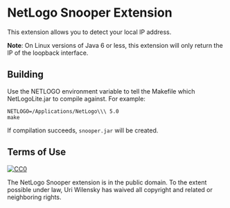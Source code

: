 # NetLogo Snooper Extension

This extension allows you to detect your local IP address.

__Note__: On Linux versions of Java 6 or less, this extension will only return the IP of the loopback interface.

## Building

Use the NETLOGO environment variable to tell the Makefile which NetLogoLite.jar to compile against.  For example:

    NETLOGO=/Applications/NetLogo\\\ 5.0
    make

If compilation succeeds, `snooper.jar` will be created.

## Terms of Use

[![CC0](http://i.creativecommons.org/p/zero/1.0/88x31.png)](http://creativecommons.org/publicdomain/zero/1.0/)

The NetLogo Snooper extension is in the public domain.  To the extent possible under law, Uri Wilensky has waived all copyright and related or neighboring rights.

